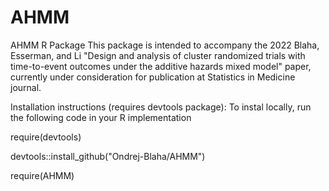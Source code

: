# AHMM
AHMM R Package
This package is intended to accompany the 2022 Blaha, Esserman, and Li
"Design and analysis of cluster randomized trials with time-to-event
outcomes under the additive hazards mixed model" paper, currently under
consideration for publication at Statistics in Medicine journal.

Installation instructions (requires devtools package):
To instal locally, run the following code in your R implementation

require(devtools)

devtools::install_github("Ondrej-Blaha/AHMM")

require(AHMM)
